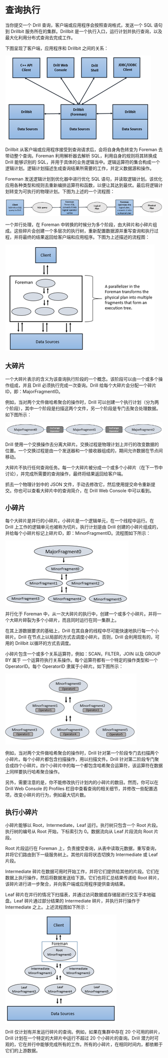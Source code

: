 # 查询执行

当你提交一个 Drill 查询，客户端或应用程序会按照查询格式，发送一个 SQL 语句到 Drillbit 服务所在的集群。Drillbit 是一个执行入口，运行计划并执行查询，以及最大化利用分布式查询去完成工作。

下图呈现了客户端，应用程序和 Drillbit 之间的关系：

![query-flow-client](../res/query-flow-client.png)

Drillbit 从客户端或应用程序接受到查询请求后，会将自身角色转变为 Foreman 去带动整个查询。Foreman 利用解析器去解析 SQL，利用自身的规则将其转换成 Drill 能够识别的 SQL，并用于具体的业务逻辑当中。逻辑运算符的集合构成一个逻辑计划。逻辑计划描述生成查询结果所需要的工作，并定义数据源和操作。

Foreman 发送逻辑计划到优化器中进行优化 SQL 语句，并读取逻辑计划。该优化应用各种类型和规则去重新编排运算符和函数，以便让其达到最优。最后将逻辑计划转变为可执行的物理计划。下图为上述的一个流程图：

![client-phys-plan](../res/client-phys-plan.png)

一个并行处理，在 Foreman 中转换的时候分为多个阶段，由大碎片和小碎片组成。这些碎片会创建一个多层次的执行树，重新配置数据源并重写查询和执行过程，并将最终的结果返回给客户端和应用程序。下图为上述描述的流程图：

![execution-tree](../res/execution-tree.png)

## 大碎片

一个大碎片表示的含义为该查询执行阶段的一个概念。该阶段可以由一个或多个操作组成，并且 Drill 必须执行完成一次查询。Drill 给每个大碎片会分配一个碎片 ID，即：MajorFragmentID。

例如，当对两个文件做哈希聚合的操作时，Drill 可以创建一个执行计划（分为两个阶段），其中一个阶段是扫描这两个文件，另一个阶段是专门去聚合处理数据。如下图所示：

![ex-operator](../res/ex-operator.png)

Drill 使用一个交换操作去分离大碎片。交换过程是物理计划上并行的改变数据的位置。一个交换过程是由一个发送器和一个接收器组成的，期间允许数据在节点间移动。

大碎片不执行任何查询任务。每一个大碎片被分成一个或多个小碎片（在下一节中讨论），并完成所需要的查询操作，最终将结果返回给客户端。

抓去一个物理计划中的 JSON 文件，手动去修改它，然后使用提交命令重新提交。你也可以查看大碎片中的查询简介，在 Drill Web Console 中可以看到。

## 小碎片

每个大碎片是并行的小碎片。小碎片是一个逻辑单元，在一个线程中运行。在 Drill 上工作的逻辑单元也被称为切片。执行计划是由 Drill 创建的小碎片组成的，并给每个小碎片标记上碎片ID，即：MinorFragmentID。流程图如下所示：

![min-frag](../res/min-frag.png)

并行化于 Foreman 中，从一次大碎片的执行中，创建一个或多个小碎片。并将一个大碎片碎裂为多个小碎片，而且同时运行在同一集群上。

在其上游数据要求的基础上，Drill 在其自身的线程中尽可能快速地执行每一个小碎片。Drill 在节点上以局部的方式去调度小碎片。否则，Drill 会利用现有的，可用的 Drillbit 以循环的方式去调度。

小碎片包含一个或多个关系运算符，例如：SCAN，FILTER，JOIN 以及 GROUP BY 属于 一个运算符执行关系操作。每个运算符都有一个特定的操作类型和一个 OperatorID。每个 OperatorID 隶属于小碎片。如下图所示：

![operators](../res/operators.png)

例如，当对两个文件做哈希聚合的操作时，Drill 针对第一个阶段专门去扫描两个小碎片。每个小碎片都包含扫描操作，用以扫描文件。Drill 针对第二阶段专门聚合成四个小碎片。四个小碎片中的每一个都包含哈希聚合运算符，该运算符在数据上同样要执行哈希聚合操作。

另外，需要注意的是，你不能修改执行计划内的小碎片的数目。然而，你可以在 Drill Web Console 的 Profiles 栏目中查看查询的相关细节，并修改一些配置选项，改变小碎片的行为，例如最大切片数。

## 执行小碎片

小碎片能够以 Root，Intermediate，Leaf 运行。执行树只包含一个 Root 片段。执行树的编号从 Root 开始，下标索引为 0。数据流向从 Leaf 片段流向 Root 片段。

Root 片段运行在 Foreman 上，负责接受查询，从表中读取元数据，重写查询，并将它们路由到下一级服务树上。其他片段将状态切换为 Intermediate 或 Leaf 片段。

Intermediate 碎片在数据可用时开始工作，并将它们提供给其他的片段。它们在数据上执行操作，然后将数据发送给下游。它们也将汇总结果传递给 Root 碎片，该碎片进行进一步聚合，并向客户端或应用程序提供查询结果。

Leaf 碎片在并行的情况下扫描表，并通过访问数据或存储层进行交互于本地磁盘。Leaf 碎片通过部分结果的 Intermediate 碎片，并执行并行操作于 Intermediate 之上。上述流程图如下所示：

![leaf-frag](../res/leaf-frag.png)

Drill 仅计划有并发运行碎片的查询。例如，如果在集群中存在 20 个可用的碎片，Drill 计划在一个特定的大碎片中运行不超过 20 个小碎片的查询。Drill 潜力时可观的，它在并行中能够完成所有的工作。所有的小碎片，在相同时间内，都依赖于它们的上游数据。
